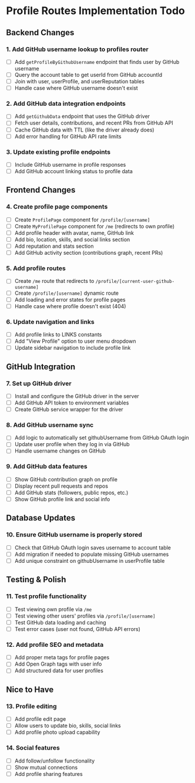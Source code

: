 # Profile Routes Implementation Todo

## Backend Changes

### 1. Add GitHub username lookup to profiles router

- [ ] Add `getProfileByGithubUsername` endpoint that finds user by GitHub username
- [ ] Query the account table to get userId from GitHub accountId
- [ ] Join with user, userProfile, and userReputation tables
- [ ] Handle case where GitHub username doesn't exist

### 2. Add GitHub data integration endpoints

- [ ] Add `getGithubData` endpoint that uses the GitHub driver
- [ ] Fetch user details, contributions, and recent PRs from GitHub API
- [ ] Cache GitHub data with TTL (like the driver already does)
- [ ] Add error handling for GitHub API rate limits

### 3. Update existing profile endpoints

- [ ] Include GitHub username in profile responses
- [ ] Add GitHub account linking status to profile data

## Frontend Changes

### 4. Create profile page components

- [ ] Create `ProfilePage` component for `/profile/[username]`
- [ ] Create `MyProfilePage` component for `/me` (redirects to own profile)
- [ ] Add profile header with avatar, name, GitHub link
- [ ] Add bio, location, skills, and social links section
- [ ] Add reputation and stats section
- [ ] Add GitHub activity section (contributions graph, recent PRs)

### 5. Add profile routes

- [ ] Create `/me` route that redirects to `/profile/[current-user-github-username]`
- [ ] Create `/profile/[username]` dynamic route
- [ ] Add loading and error states for profile pages
- [ ] Handle case where profile doesn't exist (404)

### 6. Update navigation and links

- [ ] Add profile links to LINKS constants
- [ ] Add "View Profile" option to user menu dropdown
- [ ] Update sidebar navigation to include profile link

## GitHub Integration

### 7. Set up GitHub driver

- [ ] Install and configure the GitHub driver in the server
- [ ] Add GitHub API token to environment variables
- [ ] Create GitHub service wrapper for the driver

### 8. Add GitHub username sync

- [ ] Add logic to automatically set githubUsername from GitHub OAuth login
- [ ] Update user profile when they log in via GitHub
- [ ] Handle username changes on GitHub

### 9. Add GitHub data features

- [ ] Show GitHub contribution graph on profile
- [ ] Display recent pull requests and repos
- [ ] Add GitHub stats (followers, public repos, etc.)
- [ ] Show GitHub profile link and social info

## Database Updates

### 10. Ensure GitHub username is properly stored

- [ ] Check that GitHub OAuth login saves username to account table
- [ ] Add migration if needed to populate missing GitHub usernames
- [ ] Add unique constraint on githubUsername in userProfile table

## Testing & Polish

### 11. Test profile functionality

- [ ] Test viewing own profile via `/me`
- [ ] Test viewing other users' profiles via `/profile/[username]`
- [ ] Test GitHub data loading and caching
- [ ] Test error cases (user not found, GitHub API errors)

### 12. Add profile SEO and metadata

- [ ] Add proper meta tags for profile pages
- [ ] Add Open Graph tags with user info
- [ ] Add structured data for user profiles

## Nice to Have

### 13. Profile editing

- [ ] Add profile edit page
- [ ] Allow users to update bio, skills, social links
- [ ] Add profile photo upload capability

### 14. Social features

- [ ] Add follow/unfollow functionality
- [ ] Show mutual connections
- [ ] Add profile sharing features
